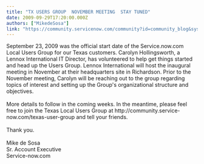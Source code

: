 ```yaml
---
title: "TX USERS GROUP  NOVEMBER MEETING  STAY TUNED"
date: 2009-09-29T17:20:00.000Z
authors: ["MikedeSosa"]
link: "https://community.servicenow.com/community?id=community_blog&sys_id=a95d6629dbd0dbc01dcaf3231f961980"
---
```

<p>September 23, 2009 was the official start date of the Service.now.com Local Users Group for our Texas customers. Carolyn Hollingsworth, a Lennox International IT Director, has volunteered to help get things started and head up the Users Group. Lennox International will host the inaugural meeting in November at their headquarters site in Richardson. Prior to the November meeting, Carolyn will be reaching out to the group regarding topics of interest and setting up the Group's organizational structure and objectives.<br /><br />More details to follow in the coming weeks. In the meantime, please feel free to join the Texas Local Users Group at http://community.service-now.com/texas-user-group and tell your friends.<br /><br />Thank you.<br /><br />Mike de Sosa<br />Sr. Account Executive<br />Service-now.com</p>